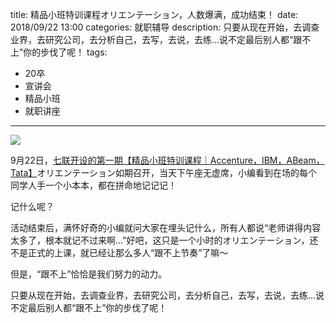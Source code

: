 title: 精品小班特训课程オリエンテーション，人数爆满，成功结束！
date: 2018/09/22 13:00
categories: 就职辅导
description: 只要从现在开始，去调查业界，去研究公司，去分析自己，去写，去说，去练...说不定最后别人都“跟不上”你的步伐了呢！
tags:
- 20卒
- 宣讲会
- 精品小班
- 就职讲座

---

![](http://wx2.sinaimg.cn/mw690/a9a40e85gy1fvp7epqturj21kw16onpf.jpg)

9月22日，[七联开设的第一期【精品小班特训课程｜Accenture，IBM，ABeam，Tata】](https://qilian.jp/2018/09/04/vip_it_consulting/)オリエンテーション如期召开，当天下午座无虚席，小编看到在场的每个同学人手一个小本本，都在拼命地记记记！

记什么呢？

活动结束后，满怀好奇的小编就问大家在埋头记什么，所有人都说“老师讲得内容太多了，根本就记不过来啊...”好吧，这只是一个小时的オリエンテーション，还不是正式的上课，就已经让那么多人“跟不上节奏”了嘛～

但是，“跟不上”恰恰是我们努力的动力。

只要从现在开始，去调查业界，去研究公司，去分析自己，去写，去说，去练...说不定最后别人都“跟不上”你的步伐了呢！


